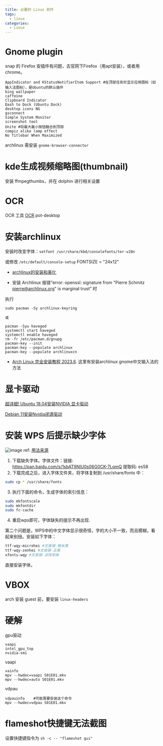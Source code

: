```yaml
---
title: 必要的 Linux 软件
tags:
  - linux
categories:
  - Linux
---
```

# Gnome plugin
snap 的 Firefox 安插件有问题，去官网下Firefox（用apt安装），或者用 chrome。

```shell
AppIndicator and KStatusNotifierItem Support #在顶部任务栏显示应用图标（如输入法图标），是Ubuntu的默认插件
bing wallpaper
caffeine
Clipboard Indicator
Dash to Dock (Ubuntu Dock)
desktop icons NG
gsconnect
Simple System Monitor
screenshot tool
Unite #将最大最小按钮融合到顶部
compiz alike lamp effect
No Titlebar When Maximized
```
archlinux 需安装 `gnome-browser-connector`
# kde生成视频缩略图(thumbnail)
安装 ffmpegthumbs，并在 dolphin 进行相关设置
# OCR
OCR 工具
[OCR](https://blog.csdn.net/weixin_42301220/article/details/124059358)
pot-desktop

# 安装archlinux

安装时改变字体：`setfont /usr/share/kbd/consolefonts/ter-v28n`

或修改 `/etc/default/console-setup` FONTSIZE = "24x12"

- [archlinux的安装和美化](https://arch.icekylin.online/guide/)

- 安装 Archlinux 报错“error: openssl: signature from "Pierre Schmitz <pierre@archlinux.org>" is marginal trust” 时

执行
```shell
sudo pacman -Sy archlinux-keyring

或

pacman -Syu haveged
systemctl start haveged
systemctl enable haveged
rm -fr /etc/pacman.d/gnupg
pacman-key --init
pacman-key --populate archlinux
pacman-key --populate archlinuxcn
```


- [Arch Linux 完全安装教程 2023.6](https://www.bilibili.com/read/cv20753052?from=search&spm_id_from=333.337.0.0). 这里有安装archlinux gnome中文输入法的方法

# 显卡驱动

[超详细! Ubuntu 18.04安装NVIDIA 显卡驱动](https://www.cnblogs.com/zhaoyingjie/p/15380694.html)

[Debian 11安装Nvidia闭源驱动](https://www.cnblogs.com/FrankOu/p/15369195.html)

# 安装 WPS 后提示缺少字体
![image](https://illyber-images.oss-cn-chengdu.aliyuncs.com/202301281946429.png)
ref: [用法来源](https://blog.csdn.net/cmlin_mumu/article/details/125169651)
1. 下载缺失字体。字体文件：链接: https://pan.baidu.com/s/1sbAT9NIU0s06G0CK-7LqmQ 提取码: es58
2. 下载完成之后，进入字体文件夹，将字体复制到 /usr/share/fonts 中：
```bash
sudo cp * /usr/share/fonts
```
3. 执行下面的命令，生成字体的索引信息：
```bash
sudo mkfontscale
sudo mkfontdir
sudo fc-cache
```
4. 重启wps即可，字体缺失的提示不再出现.

第二个问题是，WPS中的中文字体显示很奇怪，字的大小不一致，而且模糊，看起来别扭。安装如下字体：
```bash
ttf-wqy-microhei #文泉驿-微米黑
ttf-wqy-zenhei #文泉驿-正黑
xfonts-wqy #文泉驿-点阵宋体
```
直接安装字体。

# VBOX
arch 安装 guest 前，要安装 `linux-headers`

# 硬解
gpu驱动

```shell
vaapi
intel_gpu_top
nvidia-smi
```

vaapi
```shell
vainfo
mpv --hwdec=vaapi S01E01.mkv
mpv --hwdec=auto S01E01.mkv
```

vdpau
```shell
vdpauinfo    #可能需要安装这个命令
mpv --hwdec=vdpau S01E01.mkv
```

# flameshot快捷键无法截图
设置快捷键指令为 `sh -c -- "flameshot gui"`
